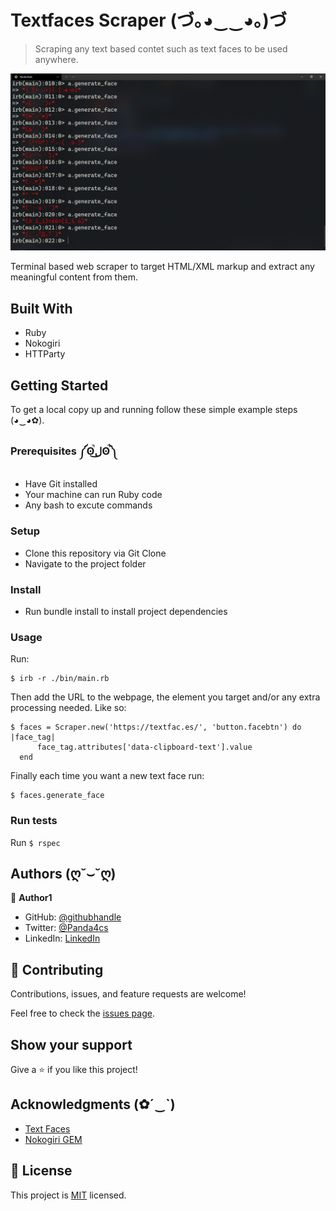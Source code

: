 # Textfaces Scraper (づ｡◕‿‿◕｡)づ

> Scraping any text based contet such as text faces to be used anywhere.

![screenshot](./app_screenshot.png)

Terminal based web scraper to target HTML/XML markup and extract any meaningful content from them.

## Built With

- Ruby
- Nokogiri
- HTTParty

## Getting Started

To get a local copy up and running follow these simple example steps (◕‿◕✿). 

### Prerequisites ༼ʘ̚ل͜ʘ̚༽

- Have Git installed
- Your machine can run Ruby code
- Any bash to excute commands

### Setup

- Clone this repository via Git Clone
- Navigate to the project folder

### Install

- Run bundle install to install project dependencies

### Usage

Run: 
```
$ irb -r ./bin/main.rb
```
Then add the URL to the webpage, the element you target and/or any extra processing needed. 
Like so:
```
$ faces = Scraper.new('https://textfac.es/', 'button.facebtn') do |face_tag|
      face_tag.attributes['data-clipboard-text'].value
  end
```
Finally each time you want a new text face run: 
```
$ faces.generate_face
```    

### Run tests

Run `$ rspec`

## Authors (ღ˘⌣˘ღ)

👤 **Author1**

- GitHub: [@githubhandle](https://github.com/omar-labana)
- Twitter: [@Panda4cs](https://twitter.com/Panda4cs)
- LinkedIn: [LinkedIn](https://www.linkedin.com/in/omarlabana/)

## 🤝 Contributing

Contributions, issues, and feature requests are welcome!

Feel free to check the [issues page](../../issues/).

## Show your support

Give a ⭐️ if you like this project!

## Acknowledgments (✿´‿`)

- [Text Faces](https://textfac.es/)
- [Nokogiri GEM](https://github.com/sparklemotion/nokogiri)

## 📝 License

This project is [MIT](./MIT.md) licensed.
